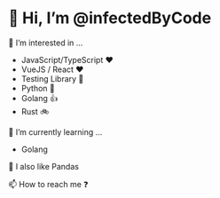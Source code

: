# 👋 Hi, I’m @infectedByCode

👀 I’m interested in ...
- JavaScript/TypeScript ❤️
- VueJS / React ❤️
- Testing Library 🧪
- Python 🐍
- Golang 👍
- Rust 🚲

🌱 I’m currently learning ...
- Golang

🐼 I also like Pandas 

📫 How to reach me ❓



